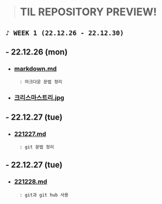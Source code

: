 > # TIL REPOSITORY PREVIEW!

## `♪ WEEK 1 (22.12.26 - 22.12.30)`
         
       
##	- 22.12.26 (mon)   
* ### [markdown.md](markdown.md)          
		: 마크다운 문법 정리    
    
* ### [크리스마스트리.jpg](크리스마스트리.jpg)   

## - 22.12.27 (tue)  
* ### [221227.md](221227.md)          
		: git 문법 정리    
          
## - 22.12.27 (tue)  
* ### [221228.md](221228.md)          
		: git과 git hub 사용 



